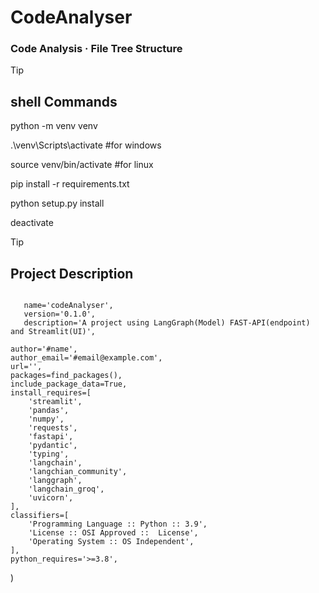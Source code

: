 # CodeAnalyser
### Code Analysis · File Tree Structure


>[!TIP]
> ## shell Commands
>
> python -m venv venv
>
> .\venv\Scripts\activate         #for windows
>
> source venv/bin/activate        #for linux
>
> pip install -r requirements.txt
>
> python setup.py install
>
> deactivate


>[!TIP]
> ## Project Description
>
> ```
>
>    name='codeAnalyser',
>    version='0.1.0',
>    description='A project using LangGraph(Model) FAST-API(endpoint) and Streamlit(UI)',
    author='#name',
    author_email='#email@example.com',
    url='',  
    packages=find_packages(),
    include_package_data=True,
    install_requires=[
        'streamlit',
        'pandas',
        'numpy',
        'requests',
        'fastapi',
        'pydantic',
        'typing',
        'langchain',
        'langchian_community',
        'langgraph',
        'langchain_groq',
        'uvicorn',
    ],
    classifiers=[
        'Programming Language :: Python :: 3.9',
        'License :: OSI Approved ::  License',
        'Operating System :: OS Independent',
    ],
    python_requires='>=3.8',
)
> ```
>

